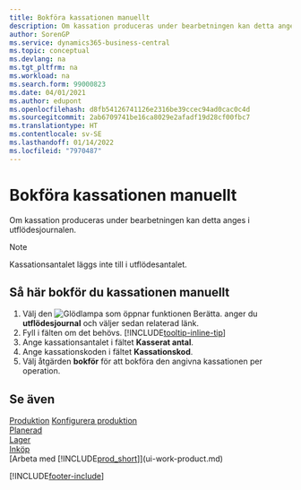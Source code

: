 ```yaml
---
title: Bokföra kassationen manuellt
description: Om kassation produceras under bearbetningen kan detta anges i utflödesjournalen. Observera att kassationsantalet inte läggs till i utflödesantalet.
author: SorenGP
ms.service: dynamics365-business-central
ms.topic: conceptual
ms.devlang: na
ms.tgt_pltfrm: na
ms.workload: na
ms.search.form: 99000823
ms.date: 04/01/2021
ms.author: edupont
ms.openlocfilehash: d8fb54126741126e2316be39ccec94ad0cac0c4d
ms.sourcegitcommit: 2ab6709741be16ca8029e2afadf19d28cf00fbc7
ms.translationtype: HT
ms.contentlocale: sv-SE
ms.lasthandoff: 01/14/2022
ms.locfileid: "7970487"
---
```

# <a name="post-scrap-manually"></a>Bokföra kassationen manuellt

Om kassation produceras under bearbetningen kan detta anges i utflödesjournalen.  

> [!NOTE]
> Kassationsantalet läggs inte till i utflödesantalet.  

## <a name="to-post-scrap-manually"></a>Så här bokför du kassationen manuellt

1. Välj den ![Glödlampa som öppnar funktionen Berätta.](media/ui-search/search_small.png "Berätta vad du vill göra") anger du **utflödesjournal** och väljer sedan relaterad länk.  
2. Fyll i fälten om det behövs. [!INCLUDE[tooltip-inline-tip](includes/tooltip-inline-tip_md.md)]  
3. Ange kassationsantalet i fältet **Kasserat antal**.  
4. Ange kassationskoden i fältet **Kassationskod**.  
5. Välj åtgärden **bokför** för att bokföra den angivna kassationen per operation.  

## <a name="see-also"></a>Se även

[Produktion](production-manage-manufacturing.md)
[Konfigurera produktion](production-configure-production-processes.md)  
[Planerad](production-planning.md)  
[Lager](inventory-manage-inventory.md)  
[Inköp](purchasing-manage-purchasing.md)  
[Arbeta med [!INCLUDE[prod_short](includes/prod_short.md)]](ui-work-product.md)


[!INCLUDE[footer-include](includes/footer-banner.md)]